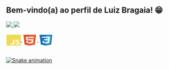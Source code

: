 ## Bem-vindo(a) ao perfil de Luiz Bragaia! 😁

 <div>
   <a href="https://github.com/luiz-bragaia">
   <img height="180em" src="https://github-readme-stats.vercel.app/api?username=luiz-bragaia&show_icons=true&theme=tokyonight&include_all_commits=true&count_private=true"/>
   <img height="180em" src="https://github-readme-stats.vercel.app/api/top-langs/?username=luiz-bragaia&layout=compact&langs_count=6&theme=tokyonight"/>

</div>
<div style="display: inline_block"><br>
  <img align="center" alt="Js" height="30" width="40" src="https://raw.githubusercontent.com/devicons/devicon/master/icons/javascript/javascript-plain.svg">
  <img align="center" alt="HTML" height="30" width="40" src="https://raw.githubusercontent.com/devicons/devicon/master/icons/html5/html5-original.svg">
  <img align="center" alt="CSS" height="30" width="40" src="https://raw.githubusercontent.com/devicons/devicon/master/icons/css3/css3-original.svg">
</div>
 
 <br>
 
 
<div> 

 
  ![Snake animation](https://github.com/luiz-bragaia/luiz-bragaia/blob/output/github-contribution-grid-snake.svg)

</div>

